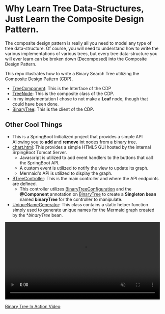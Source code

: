 # Why Learn Tree Data-Structures, Just Learn the Composite Design Pattern.

The composite design pattern is really all you need to model any type of tree data-structure. Of course, you will need to understand how to write the various implementations of various trees, but every tree data-structure you will ever learn can be broken down (Decomposed) into the Composite Design Pattern.

This repo illustrates how to write a Binary Search Tree utilizing the Composite Design Pattern (CDP).

* [TreeComponent](src/main/java/model/TreeComponent.java): This is the Interface of the CDP
* [TreeNode](src/main/java/model/TreeNode.java): This is the composite class of the CDP.
* In my implementation I chose to not make a **Leaf** node, though that could have been done.
* [BinaryTree](src/main/java/model/BinaryTree.java): This is the client of the CDP.

## Other Cool Things

* This is a SpringBoot Initialized project that provides a simple API Allowing you to **add** and **remove** int nodes from a binary tree.
* [chart.html](src/main/resources/static/chart.html): This provides a simple HTML5 GUI hosted by the internal SrpingBoot Tomcat Server.
    * Javascript is utilized to add event handlers to the buttons that call the SpringBoot API.
    * A custom event is utilized to notify the view to update its graph.
    * Mermaid's API is utilized to display the graph.
* [BTreeController](src/main/java/edu/redwoods/cis18/springboot/controller/BTreeController.java): This is the main controller and where the API endpoints are defined.
    * This controller utilizes [BinaryTreeConfiguration](src/main/java/edu/redwoods/cis18/springboot/model/BinaryTreeConfiguration.java) and the **@Component** annotation on [BinaryTree](src/main/java/model/BinaryTree.java) to create a **Singleton bean** named **binaryTree** for the controller to manipulate.
* [UniqueNameGenerator](src/main/java/edu/redwoods/cis18/springboot/helper/UniqueNameGenerator.java): This class contains a static helper function simply used to generate unique names for the Mermaid graph created by the **binaryTree* bean.

<video width="100%" loop muted src="BinaryTree.mp4" controls>
Your browser does not support the video tag.
</video>

[Binary Tree In Action Video](BinaryTree.mp4)
